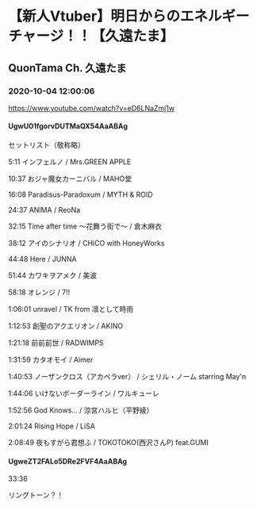 # 【新人Vtuber】明日からのエネルギーチャージ！！【久遠たま】

## QuonTama Ch. 久遠たま

### 2020-10-04 12:00:06

https://www.youtube.com/watch?v=eD6LNaZmj1w

#### UgwU01fgorvDUTMaQX54AaABAg

セットリスト（敬称略）



5:11 インフェルノ / Mrs.GREEN APPLE

10:37 おジャ魔女カーニバル / MAHO堂 

16:08 Paradisus-Paradoxum / MYTH & ROID

24:37 ANIMA / ReoNa

32:15 Time after time ～花舞う街で～ / 倉木麻衣

38:12 アイのシナリオ / CHiCO with HoneyWorks

44:48 Here / JUNNA

51:44 カワキヲアメク / 美波

58:18 オレンジ / 7!!

1:06:01 unravel / TK from 凛として時雨

1:12:53 創聖のアクエリオン / AKINO

1:21:18 前前前世 / RADWIMPS

1:31:59 カタオモイ / Aimer

1:40:53 ノーザンクロス（アカペラver） / シェリル・ノーム starring May'n 

1:44:06 いけないボーダーライン / ワルキューレ

1:52:56 God Knows... / 涼宮ハルヒ（平野綾）

2:01:24 Rising Hope / LiSA

2:08:49 夜もすがら君想ふ / TOKOTOKO(西沢さんP) feat.GUMI



#### UgweZT2FALo5DRe2FVF4AaABAg

33:36

リングトーン？！

